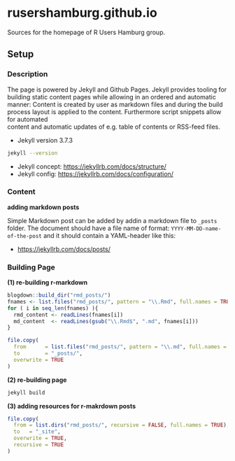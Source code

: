 # rusershamburg.github.io

Sources for the homepage of R Users Hamburg group. 



## Setup


### Description 

The page is powered by Jekyll and Github Pages. Jekyll provides tooling for 
building static content pages while allowing in an ordered and automatic manner: 
Content is created by user as markdown files and during the build process layout 
is applied to the content. Furthermore script snippets allow for automated  
content and automatic updates of e.g. table of contents or RSS-feed files. 

- Jekyll version 3.7.3

```bash
jekyll --version
```

- Jekyll concept: https://jekyllrb.com/docs/structure/
- Jekyll config: https://jekyllrb.com/docs/configuration/



### Content

**adding markdown posts**

Simple Markdown post can be added by addin a markdown file to `_posts` folder.
The document should have a file name of format: `YYYY-MM-DD-name-of-the-post` 
and it should contain a YAML-header like this:




- https://jekyllrb.com/docs/posts/


### Building Page


**(1) re-building r-markdown**

```r
blogdown::build_dir("rmd_posts/")
fnames <- list.files("rmd_posts/", pattern = "\\.Rmd", full.names = TRUE)
for ( i in seq_len(fnames) ){
  rmd_content <- readLines(fnames[i])
  md_content  <- readLines(gsub("\\.Rmd$", ".md", fnames[i]))
}

file.copy(
  from      = list.files("rmd_posts/", pattern = "\\.md", full.names = TRUE), 
  to        = "_posts/", 
  overwrite = TRUE
)
```

**(2) re-building page**

```bash
jekyll build
```

**(3) adding resources for r-makrdown posts**

```r
file.copy(
  from = list.dirs("rmd_posts/", recursive = FALSE, full.names = TRUE),
  to   = "_site",
  overwrite = TRUE, 
  recursive = TRUE
)
```
